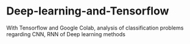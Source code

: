 # Deep-learning-and-Tensorflow

With Tensorflow and Google Colab, analysis of classification problems regarding CNN, RNN of Deep learning methods 
